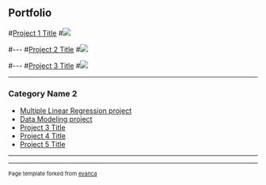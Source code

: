## Portfolio

#[Project 1 Title](/sample_page)
#<img src="images/dummy_thumbnail.jpg?raw=true"/>

#---
#[Project 2 Title](/pdf/sample_presentation.pdf)
#<img src="images/dummy_thumbnail.jpg?raw=true"/>

#---
#[Project 3 Title](http://example.com/)
#<img src="images/dummy_thumbnail.jpg?raw=true"/>

---

### Category Name 2

- [Multiple Linear Regression project](https://BeliseKundaTeta.github.io/Projects/Data-Management-course-Project.html)
- [Data Modeling project](https://BeliseKundaTeta.github.io/Projects/STAT-240-Project.html)
- [Project 3 Title](http://example.com/)
- [Project 4 Title](http://example.com/)
- [Project 5 Title](http://example.com/)

---




---
<p style="font-size:11px">Page template forked from <a href="https://github.com/evanca/quick-portfolio">evanca</a></p>
<!-- Remove above link if you don't want to attibute -->
